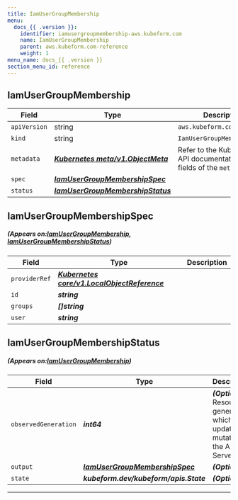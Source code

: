 ```yaml
---
title: IamUserGroupMembership
menu:
  docs_{{ .version }}:
    identifier: iamusergroupmembership-aws.kubeform.com
    name: IamUserGroupMembership
    parent: aws.kubeform.com-reference
    weight: 1
menu_name: docs_{{ .version }}
section_menu_id: reference
---
```


## IamUserGroupMembership
| Field | Type | Description |
| ------ | ----- | ----------- |
| `apiVersion` | string | `aws.kubeform.com/v1alpha1` |
|    `kind` | string | `IamUserGroupMembership` |
| `metadata` | ***[Kubernetes meta/v1.ObjectMeta](https://kubernetes.io/docs/reference/generated/kubernetes-api/v1.13/#objectmeta-v1-meta)***|Refer to the Kubernetes API documentation for the fields of the `metadata` field.|
| `spec` | ***[IamUserGroupMembershipSpec](#IamUserGroupMembershipSpec)***||
| `status` | ***[IamUserGroupMembershipStatus](#IamUserGroupMembershipStatus)***||
## IamUserGroupMembershipSpec
##### (Appears on:[IamUserGroupMembership](#IamUserGroupMembership), [IamUserGroupMembershipStatus](#IamUserGroupMembershipStatus))
| Field | Type | Description |
| ------ | ----- | ----------- |
| `providerRef` | ***[Kubernetes core/v1.LocalObjectReference](https://kubernetes.io/docs/reference/generated/kubernetes-api/v1.13/#localobjectreference-v1-core)***||
| `id` | ***string***||
| `groups` | ***[]string***||
| `user` | ***string***||
## IamUserGroupMembershipStatus
##### (Appears on:[IamUserGroupMembership](#IamUserGroupMembership))
| Field | Type | Description |
| ------ | ----- | ----------- |
| `observedGeneration` | ***int64***| ***(Optional)*** Resource generation, which is updated on mutation by the API Server.|
| `output` | ***[IamUserGroupMembershipSpec](#IamUserGroupMembershipSpec)***| ***(Optional)*** |
| `state` | ***kubeform.dev/kubeform/apis.State***| ***(Optional)*** |
---

